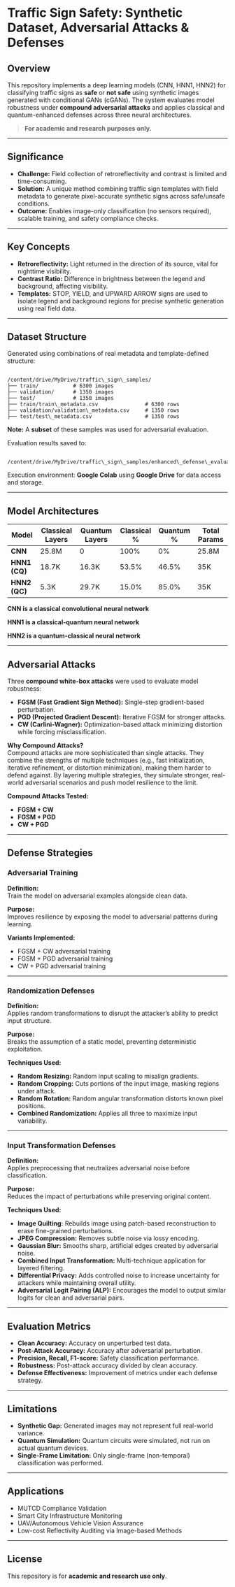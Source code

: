 # Traffic Sign Safety: Synthetic Dataset, Adversarial Attacks & Defenses

## Overview

This repository implements a deep learning models (CNN, HNN1, HNN2) for classifying traffic signs as **safe** or **not safe** using synthetic images generated with conditional GANs (cGANs). The system evaluates model robustness under **compound adversarial attacks** and applies classical and quantum-enhanced defenses across three neural architectures.

> **For academic and research purposes only.**

---

## Significance

- **Challenge:** Field collection of retroreflectivity and contrast is limited and time-consuming.
- **Solution:** A unique method combining traffic sign templates with field metadata to generate pixel-accurate synthetic signs across safe/unsafe conditions.
- **Outcome:** Enables image-only classification (no sensors required), scalable training, and safety compliance checks.

---

## Key Concepts

- **Retroreflectivity:** Light returned in the direction of its source, vital for nighttime visibility.
- **Contrast Ratio:** Difference in brightness between the legend and background, affecting visibility.
- **Templates:** STOP, YIELD, and UPWARD ARROW signs are used to isolate legend and background regions for precise synthetic generation using real field data.

---

## Dataset Structure

Generated using combinations of real metadata and template-defined structure:

```

/content/drive/MyDrive/traffic\_sign\_samples/
├── train/           # 6300 images
├── validation/      # 1350 images
├── test/            # 1350 images
├── train/train\_metadata.csv               # 6300 rows
├── validation/validation\_metadata.csv     # 1350 rows
├── test/test\_metadata.csv                 # 1350 rows

```

**Note:** A **subset** of these samples was used for adversarial evaluation.

Evaluation results saved to:

```

/content/drive/MyDrive/traffic\_sign\_samples/enhanced\_defense\_evaluation\_results.csv

```

Execution environment: **Google Colab** using **Google Drive** for data access and storage.

---

## Model Architectures

| Model        | Classical Layers | Quantum Layers | Classical % | Quantum % | Total Params |
|--------------|------------------|----------------|-------------|-----------|---------------|
| **CNN**      | 25.8M            | 0              | 100%        | 0%        | 25.8M         |
| **HNN1 (CQ)**| 18.7K            | 16.3K          | 53.5%       | 46.5%     | 35K           |
| **HNN2 (QC)**| 5.3K             | 29.7K          | 15.0%       | 85.0%     | 35K           |


**CNN is a classical convolutional neural network**

**HNN1 is a classical-quantum neural network**

**HNN2 is a quantum-classical neural network**

---

## Adversarial Attacks

Three **compound white-box attacks** were used to evaluate model robustness:

- **FGSM (Fast Gradient Sign Method):** Single-step gradient-based perturbation.
- **PGD (Projected Gradient Descent):** Iterative FGSM for stronger attacks.
- **CW (Carlini-Wagner):** Optimization-based attack minimizing distortion while forcing misclassification.

**Why Compound Attacks?**  
Compound attacks are more sophisticated than single attacks. They combine the strengths of multiple techniques (e.g., fast initialization, iterative refinement, or distortion minimization), making them harder to defend against. By layering multiple strategies, they simulate stronger, real-world adversarial scenarios and push model resilience to the limit.

**Compound Attacks Tested:**
- **FGSM + CW**
- **FGSM + PGD**
- **CW + PGD**

---

## Defense Strategies

### Adversarial Training

**Definition:**  
Train the model on adversarial examples alongside clean data.

**Purpose:**  
Improves resilience by exposing the model to adversarial patterns during learning.

**Variants Implemented:**
- FGSM + CW adversarial training  
- FGSM + PGD adversarial training  
- CW + PGD adversarial training  

---

### Randomization Defenses

**Definition:**  
Applies random transformations to disrupt the attacker’s ability to predict input structure.

**Purpose:**  
Breaks the assumption of a static model, preventing deterministic exploitation.

**Techniques Used:**
- **Random Resizing:** Random input scaling to misalign gradients.
- **Random Cropping:** Cuts portions of the input image, masking regions under attack.
- **Random Rotation:** Random angular transformation distorts known pixel positions.
- **Combined Randomization:** Applies all three to maximize input variability.

---

### Input Transformation Defenses

**Definition:**  
Applies preprocessing that neutralizes adversarial noise before classification.

**Purpose:**  
Reduces the impact of perturbations while preserving original content.

**Techniques Used:**
- **Image Quilting:** Rebuilds image using patch-based reconstruction to erase fine-grained perturbations.
- **JPEG Compression:** Removes subtle noise via lossy encoding.
- **Gaussian Blur:** Smooths sharp, artificial edges created by adversarial noise.
- **Combined Input Transformation:** Multi-technique application for layered filtering.
- **Differential Privacy:** Adds controlled noise to increase uncertainty for attackers while maintaining overall utility.
- **Adversarial Logit Pairing (ALP):** Encourages the model to output similar logits for clean and adversarial pairs.

---

## Evaluation Metrics

- **Clean Accuracy:** Accuracy on unperturbed test data.
- **Post-Attack Accuracy:** Accuracy after adversarial perturbation.
- **Precision, Recall, F1-score:** Safety classification performance.
- **Robustness:** Post-attack accuracy divided by clean accuracy.
- **Defense Effectiveness:** Improvement of metrics under each defense strategy.

---

## Limitations

- **Synthetic Gap:** Generated images may not represent full real-world variance.
- **Quantum Simulation:** Quantum circuits were simulated, not run on actual quantum devices.
- **Single-Frame Limitation:** Only single-frame (non-temporal) classification was performed.

---

## Applications

- MUTCD Compliance Validation  
- Smart City Infrastructure Monitoring  
- UAV/Autonomous Vehicle Vision Assurance  
- Low-cost Reflectivity Auditing via Image-based Methods  

---

## License

This repository is for **academic and research use only**.  

